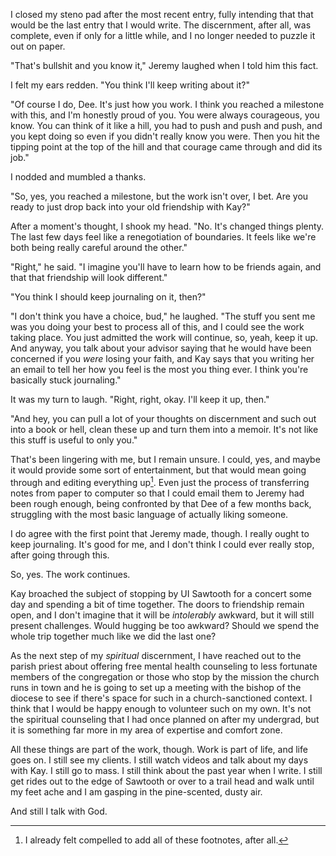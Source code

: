 ---
---

I closed my steno pad after the most recent entry, fully intending that that would be the last entry that I would write. The discernment, after all, was complete, even if only for a little while, and I no longer needed to puzzle it out on paper.

"That's bullshit and you know it," Jeremy laughed when I told him this fact.

I felt my ears redden. "You think I'll keep writing about it?"

"Of course I do, Dee. It's just how you work. I think you reached a milestone with this, and I'm honestly proud of you. You were always courageous, you know. You can think of it like a hill, you had to push and push and push, and you kept doing so even if you didn't really know you were. Then you hit the tipping point at the top of the hill and that courage came through and did its job."

I nodded and mumbled a thanks.

"So, yes, you reached a milestone, but the work isn't over, I bet. Are you ready to just drop back into your old friendship with Kay?"

After a moment's thought, I shook my head. "No. It's changed things plenty. The last few days feel like a renegotiation of boundaries. It feels like we're both being really careful around the other."

"Right," he said. "I imagine you'll have to learn how to be friends again, and that that friendship will look different."

"You think I should keep journaling on it, then?"

"I don't think you have a choice, bud," he laughed. "The stuff you sent me was you doing your best to process all of this, and I could see the work taking place. You just admitted the work will continue, so, yeah, keep it up. And anyway, you talk about your advisor saying that he would have been concerned if you *were* losing your faith, and Kay says that you writing her an email to tell her how you feel is the most you thing ever. I think you're basically stuck journaling."

It was my turn to laugh. "Right, right, okay. I'll keep it up, then."

"And hey, you can pull a lot of your thoughts on discernment and such out into a book or hell, clean these up and turn them into a memoir. It's not like this stuff is useful to only you."

That's been lingering with me, but I remain unsure. I could, yes, and maybe it would provide some sort of entertainment, but that would mean going through and editing everything up[^footnotes]. Even just the process of transferring notes from paper to computer so that I could email them to Jeremy had been rough enough, being confronted by that Dee of a few months back, struggling with the most basic language of actually liking someone.

I do agree with the first point that Jeremy made, though. I really ought to keep journaling. It's good for me, and I don't think I could ever really stop, after going through this.

So, yes. The work continues.

Kay broached the subject of stopping by UI Sawtooth for a concert some day and spending a bit of time together. The doors to friendship remain open, and I don't imagine that it will be *intolerably* awkward, but it will still present challenges. Would hugging be too awkward? Should we spend the whole trip together much like we did the last one?

As the next step of my *spiritual* discernment, I have reached out to the parish priest about offering free mental health counseling to less fortunate members of the congregation or those who stop by the mission the church runs in town and he is going to set up a meeting with the bishop of the diocese to see if there's space for such in a church-sanctioned context. I think that I would be happy enough to volunteer such on my own. It's not the spiritual counseling that I had once planned on after my undergrad, but it is something far more in my area of expertise and comfort zone.

All these things are part of the work, though. Work is part of life, and life goes on. I still see my clients. I still watch videos and talk about my days with Kay. I still go to mass. I still think about the past year when I write. I still get rides out to the edge of Sawtooth or over to a trail head and walk until my feet ache and I am gasping in the pine-scented, dusty air.

And still I talk with God.

[^footnotes]: I already felt compelled to add all of these footnotes, after all.
